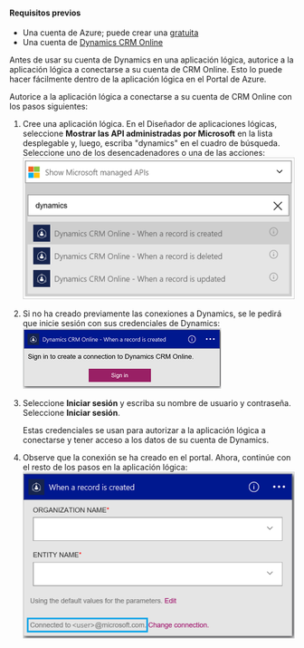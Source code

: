 #### Requisitos previos
- Una cuenta de Azure; puede crear una [gratuita](https://azure.microsoft.com/free)
- Una cuenta de [Dynamics CRM Online](https://www.microsoft.com/es-ES/dynamics/crm-free-trial-overview.aspx)

Antes de usar su cuenta de Dynamics en una aplicación lógica, autorice a la aplicación lógica a conectarse a su cuenta de CRM Online. Esto lo puede hacer fácilmente dentro de la aplicación lógica en el Portal de Azure.

Autorice a la aplicación lógica a conectarse a su cuenta de CRM Online con los pasos siguientes:

1. Cree una aplicación lógica. En el Diseñador de aplicaciones lógicas, seleccione **Mostrar las API administradas por Microsoft** en la lista desplegable y, luego, escriba "dynamics" en el cuadro de búsqueda. Seleccione uno de los desencadenadores o una de las acciones: ![](./media/connectors-create-api-crmonline/dynamics-triggers.png)
2. Si no ha creado previamente las conexiones a Dynamics, se le pedirá que inicie sesión con sus credenciales de Dynamics: ![](./media/connectors-create-api-crmonline/dynamics-signin.png)
3. Seleccione **Iniciar sesión** y escriba su nombre de usuario y contraseña. Seleccione **Iniciar sesión**.

	Estas credenciales se usan para autorizar a la aplicación lógica a conectarse y tener acceso a los datos de su cuenta de Dynamics.
4. Observe que la conexión se ha creado en el portal. Ahora, continúe con el resto de los pasos en la aplicación lógica: ![](./media/connectors-create-api-crmonline/dynamics-properties.png)

<!---HONumber=AcomDC_0817_2016-->